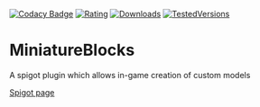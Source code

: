 [![Codacy Badge](https://app.codacy.com/project/badge/Grade/d429311eb29747dfa00505202b3d69ab)](https://www.codacy.com/manual/NichtStudioCode/MiniatureBlocks?utm_source=github.com&amp;utm_medium=referral&amp;utm_content=NichtStudioCode/MiniatureBlocks&amp;utm_campaign=Badge_Grade)
[![Rating](https://img.shields.io/spiget/rating/81295?color=brightcreen)](https://www.spigotmc.org/resources/miniatureblocks.81295/reviews)
[![Downloads](https://img.shields.io/spiget/downloads/81295)](https://www.spigotmc.org/resources/miniatureblocks.81295/)
[![TestedVersions](https://img.shields.io/spiget/tested-versions/81295)](https://www.spigotmc.org/resources/miniatureblocks.81295/)

# MiniatureBlocks
 A spigot plugin which allows in-game creation of custom models
 
 [Spigot page](https://www.spigotmc.org/resources/miniatureblocks.81295/)

